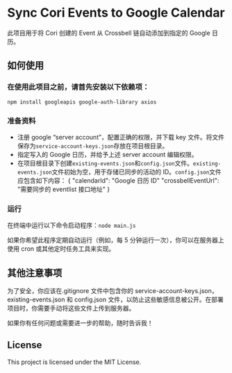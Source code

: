 # Sync Cori Events to Google Calendar

此项目用于将 Cori 创建的 Event 从 Crossbell 链自动添加到指定的 Google 日历。

## 如何使用

### 在使用此项目之前，请首先安装以下依赖项：

`npm install googleapis google-auth-library axios`

### 准备资料

- 注册 google “server account”，配置正确的权限，并下载 key 文件。将文件保存为`service-account-keys.json`存放在项目根目录。
- 指定写入的 Google 日历，并给予上述 server account 编辑权限。
- 在项目根目录下创建`existing-events.json`和`config.json`文件。`existing-events.json`文件初始为空，用于存储已同步的活动的 ID。`config.json`文件应包含如下内容：
  {
  "calendarId": "Google 日历 ID"
  "crossbellEventUrl": "需要同步的 eventlist 接口地址"
  }

### 运行

在终端中运行以下命令启动程序：`node main.js`

如果你希望此程序定期自动运行（例如，每 5 分钟运行一次），你可以在服务器上使用 cron 或其他定时任务工具来实现。

## 其他注意事项

为了安全，你应该在.gitignore 文件中包含你的 service-account-keys.json，existing-events.json 和 config.json 文件，以防止这些敏感信息被公开。在部署项目时，你需要手动将这些文件上传到服务器。

如果你有任何问题或需要进一步的帮助，随时告诉我！

## License

This project is licensed under the MIT License.

